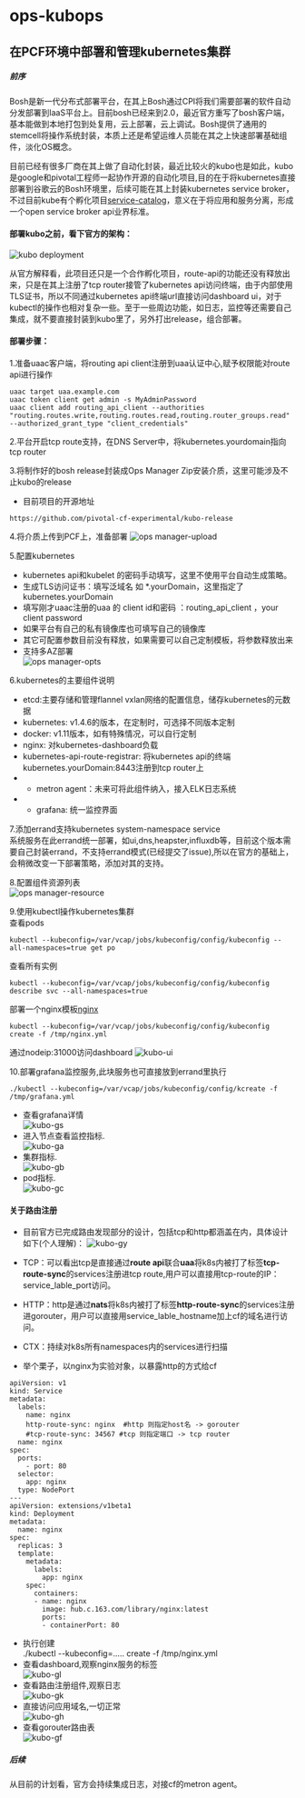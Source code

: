 # ops-kubops

## 在PCF环境中部署和管理kubernetes集群

##### 前序

Bosh是新一代分布式部署平台，在其上Bosh通过CPI将我们需要部署的软件自动分发部署到IaaS平台上。目前bosh已经来到2.0，最近官方重写了bosh客户端，基本能做到本地打包到处复用，云上部署，云上调试。Bosh提供了通用的stemcell将操作系统封装，本质上还是希望运维人员能在其之上快速部署基础组件，淡化OS概念。</br>

目前已经有很多厂商在其上做了自动化封装，最近比较火的kubo也是如此，kubo是google和pivotal工程师一起协作开源的自动化项目,目的在于将kubernetes直接部署到谷歌云的Bosh环境里，后续可能在其上封装kubernetes service broker，不过目前kube有个孵化项目[service-catalog](https://github.com/kubernetes-incubator/service-catalog)，意义在于将应用和服务分离，形成一个open service broker api业界标准。

#### 部署kubo之前，看下官方的架构：
![kubo deployment](https://github.com/pivotal-cf-experimental/kubo-deployment/raw/master/docs/images/kubo-network.png)

从官方解释看，此项目还只是一个合作孵化项目，route-api的功能还没有释放出来，只是在其上注册了tcp router接管了kubernetes api访问终端，由于内部使用TLS证书，所以不同通过kubernetes api终端url直接访问dashboard ui，对于kubectl的操作也相对复杂一些。至于一些周边功能，如日志，监控等还需要自己集成，就不要直接封装到kubo里了，另外打出release，组合部署。

#### 部署步骤：

1.准备uaac客户端，将routing api client注册到uaa认证中心,赋予权限能对route api进行操作
```
uaac target uaa.example.com
uaac token client get admin -s MyAdminPassword
uaac client add routing_api_client --authorities "routing.routes.write,routing.routes.read,routing.router_groups.read" --authorized_grant_type "client_credentials"
```

2.平台开启tcp route支持，在DNS Server中，将kubernetes.yourdomain指向tcp router

3.将制作好的bosh release封装成Ops Manager Zip安装介质，这里可能涉及不止kubo的release</br>
* 目前项目的开源地址
```
https://github.com/pivotal-cf-experimental/kubo-release
```

4.将介质上传到PCF上，准备部署
![ops manager-upload](https://github.com/wdxxs2z/ops-kubops/blob/master/ops/o.JPG)

5.配置kubernetes</br>
* kubernetes api和kubelet 的密码手动填写，这里不使用平台自动生成策略。</br>
* 生成TLS访问证书：填写泛域名 如 *.yourDomain，这里指定了kubernetes.yourDomain</br>
* 填写刚才uaac注册的uaa 的 client id和密码 ：routing_api_client ，your client password</br>
* 如果平台有自己的私有镜像库也可填写自己的镜像库</br>
* 其它可配置参数目前没有释放，如果需要可以自己定制模板，将参数释放出来</br>
* 支持多AZ部署</br>
![ops manager-opts](https://github.com/wdxxs2z/ops-kubops/blob/master/ops/3.JPG)

6.kubernetes的主要组件说明</br>
* etcd:主要存储和管理flannel vxlan网络的配置信息，储存kubernetes的元数据</br>
* kubernetes: v1.4.6的版本，在定制时，可选择不同版本定制</br>
* docker: v1.11版本，如有特殊情况，可以自行定制</br>
* nginx: 对kubernetes-dashboard负载</br>
* kubernetes-api-route-registrar: 将kubernetes api的终端kubernetes.yourDomain:8443注册到tcp router上</br>
* * metron agent：未来可将此组件纳入，接入ELK日志系统</br>
* * grafana: 统一监控界面</br>

7.添加errand支持kubernetes system-namespace service</br>
系统服务在此errand统一部署，如ui,dns,heapster,influxdb等，目前这个版本需要自己封装errand，不支持errand模式(已经提交了issue),所以在官方的基础上，会稍微改变一下部署策略，添加对其的支持。</br>

8.配置组件资源列表</br>
![ops manager-resource](https://github.com/wdxxs2z/ops-kubops/blob/master/ops/4.JPG)

9.使用kubectl操作kubernetes集群</br>
查看pods
```
kubectl --kubeconfig=/var/vcap/jobs/kubeconfig/config/kubeconfig --all-namespaces=true get po 
```
查看所有实例
```
kubectl --kubeconfig=/var/vcap/jobs/kubeconfig/config/kubeconfig describe svc --all-namespaces=true
```
部署一个nginx模板[nginx](https://github.com/pivotal-cf-experimental/kubo-deployment/blob/4f324f2ea7e10b615d842d9a68abc09e1b37f8ee/ci/specs/nginx.yml)
```
kubectl --kubeconfig=/var/vcap/jobs/kubeconfig/config/kubeconfig create -f /tmp/nginx.yml
```
通过nodeip:31000访问dashboard
![kubo-ui](https://github.com/wdxxs2z/ops-kubops/blob/master/ops/7.JPG)

10.部署grafana监控服务,此块服务也可直接放到errand里执行</br>
```
./kubectl --kubeconfig=/var/vcap/jobs/kubeconfig/config/kcreate -f /tmp/grafana.yml
```
* 查看grafana详情</br>
![kubo-gs](https://github.com/wdxxs2z/ops-kubops/blob/master/ops/8.JPG)</br>
* 进入节点查看监控指标.</br>
![kubo-ga](https://github.com/wdxxs2z/ops-kubops/blob/master/ops/9.JPG)</br>
* 集群指标.</br>
![kubo-gb](https://github.com/wdxxs2z/ops-kubops/blob/master/ops/10.JPG)</br>
* pod指标.</br>
![kubo-gc](https://github.com/wdxxs2z/ops-kubops/blob/master/ops/11.JPG)</br>

#### 关于路由注册 

* 目前官方已完成路由发现部分的设计，包括tcp和http都涵盖在内，具体设计如下(个人理解)：
![kubo-gy](https://github.com/wdxxs2z/ops-kubops/blob/master/ops/ks-router.JPG)</br>

* TCP：可以看出tcp是直接通过**route api**联合**uaa**将k8s内被打了标签**tcp-route-sync**的services注册进tcp route,用户可以直接用tcp-route的IP：service_lable_port访问。

* HTTP：http是通过**nats**将k8s内被打了标签**http-route-sync**的services注册进gorouter，用户可以直接用service_lable_hostname加上cf的域名进行访问。

* CTX：持续对k8s所有namespaces内的services进行扫描

* 举个栗子，以nginx为实验对象，以暴露http的方式给cf
```
apiVersion: v1
kind: Service
metadata:
  labels:
    name: nginx
    http-route-sync: nginx  #http 则指定host名 -> gorouter
    #tcp-route-sync: 34567 #tcp 则指定端口 -> tcp router
  name: nginx
spec:
  ports:
    - port: 80
  selector:
    app: nginx
  type: NodePort
---
apiVersion: extensions/v1beta1
kind: Deployment
metadata:
  name: nginx
spec:
  replicas: 3
  template:
    metadata:
      labels:
        app: nginx
    spec:
      containers:
      - name: nginx
        image: hub.c.163.com/library/nginx:latest
        ports:
        - containerPort: 80
```
* 执行创建</br>
./kubectl --kubeconfig=..... create -f /tmp/nginx.yml </br>
* 查看dashboard,观察nginx服务的标签</br>
![kubo-gl](https://github.com/wdxxs2z/ops-kubops/blob/master/ops/12.png)</br>
* 查看路由注册组件,观察日志</br>
![kubo-gk](https://github.com/wdxxs2z/ops-kubops/blob/master/ops/13.png)</br>
* 直接访问应用域名,一切正常</br>
![kubo-gh](https://github.com/wdxxs2z/ops-kubops/blob/master/ops/14.png)</br>
* 查看gorouter路由表</br>
![kubo-gf](https://github.com/wdxxs2z/ops-kubops/blob/master/ops/15.JPG)</br>

##### 后续
从目前的计划看，官方会持续集成日志，对接cf的metron agent。
